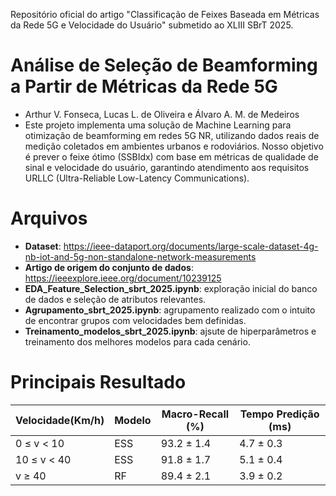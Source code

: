 Repositório oficial do artigo "Classificação de Feixes Baseada em Métricas da Rede 5G e Velocidade do Usuário" submetido ao XLIII SBrT 2025.

# **Análise de Seleção de Beamforming a Partir de Métricas da Rede 5G**

- Arthur V. Fonseca, Lucas L. de Oliveira e Álvaro A. M. de Medeiros
- Este projeto implementa uma solução de Machine Learning para otimização de beamforming em redes 5G NR, utilizando dados reais de medição coletados em ambientes urbanos e rodoviários. Nosso objetivo é prever o feixe ótimo (SSBIdx) com base em métricas de qualidade de sinal e velocidade do usuário, garantindo atendimento aos requisitos URLLC (Ultra-Reliable Low-Latency Communications).


# Arquivos

- **Dataset**: https://ieee-dataport.org/documents/large-scale-dataset-4g-nb-iot-and-5g-non-standalone-network-measurements
- **Artigo de origem do conjunto de dados**: https://ieeexplore.ieee.org/document/10239125
- **EDA_Feature_Selection_sbrt_2025.ipynb**: exploração inicial do banco de dados e seleção de atributos relevantes.
- **Agrupamento_sbrt_2025.ipynb**: agrupamento realizado com o intuito de encontrar grupos com velocidades bem definidas.
- **Treinamento_modelos_sbrt_2025.ipynb**: ajsute de hiperparâmetros e treinamento dos melhores modelos para cada cenário.

# Principais Resultado

| Velocidade(Km/h)| Modelo | Macro-Recall (%) | Tempo Predição (ms) |
|-----------------|--------|------------------|---------------------|
| 0 ≤ v < 10      | ESS    | 93.2 ± 1.4       | 4.7 ± 0.3           |
| 10 ≤ v < 40     | ESS    | 91.8 ± 1.7       | 5.1 ± 0.4           |
| v ≥ 40          | RF     | 89.4 ± 2.1       | 3.9 ± 0.2           |
